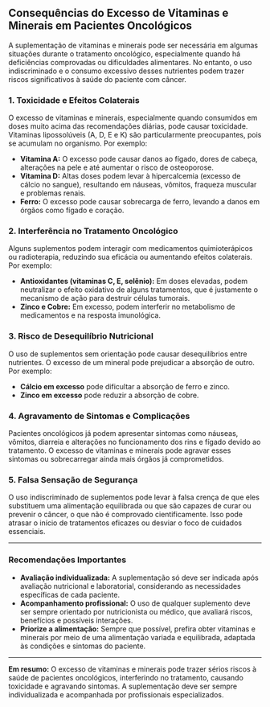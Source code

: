 
## Consequências do Excesso de Vitaminas e Minerais em Pacientes Oncológicos

A suplementação de vitaminas e minerais pode ser necessária em algumas situações durante o tratamento oncológico, especialmente quando há deficiências comprovadas ou dificuldades alimentares. No entanto, o uso indiscriminado e o consumo excessivo desses nutrientes podem trazer riscos significativos à saúde do paciente com câncer.

### 1. **Toxicidade e Efeitos Colaterais**

O excesso de vitaminas e minerais, especialmente quando consumidos em doses muito acima das recomendações diárias, pode causar toxicidade. Vitaminas lipossolúveis (A, D, E e K) são particularmente preocupantes, pois se acumulam no organismo. Por exemplo:

- **Vitamina A:** O excesso pode causar danos ao fígado, dores de cabeça, alterações na pele e até aumentar o risco de osteoporose.
- **Vitamina D:** Altas doses podem levar à hipercalcemia (excesso de cálcio no sangue), resultando em náuseas, vômitos, fraqueza muscular e problemas renais.
- **Ferro:** O excesso pode causar sobrecarga de ferro, levando a danos em órgãos como fígado e coração.

### 2. **Interferência no Tratamento Oncológico**

Alguns suplementos podem interagir com medicamentos quimioterápicos ou radioterapia, reduzindo sua eficácia ou aumentando efeitos colaterais. Por exemplo:

- **Antioxidantes (vitaminas C, E, selênio):** Em doses elevadas, podem neutralizar o efeito oxidativo de alguns tratamentos, que é justamente o mecanismo de ação para destruir células tumorais.
- **Zinco e Cobre:** Em excesso, podem interferir no metabolismo de medicamentos e na resposta imunológica.

### 3. **Risco de Desequilíbrio Nutricional**

O uso de suplementos sem orientação pode causar desequilíbrios entre nutrientes. O excesso de um mineral pode prejudicar a absorção de outro. Por exemplo:

- **Cálcio em excesso** pode dificultar a absorção de ferro e zinco.
- **Zinco em excesso** pode reduzir a absorção de cobre.

### 4. **Agravamento de Sintomas e Complicações**

Pacientes oncológicos já podem apresentar sintomas como náuseas, vômitos, diarreia e alterações no funcionamento dos rins e fígado devido ao tratamento. O excesso de vitaminas e minerais pode agravar esses sintomas ou sobrecarregar ainda mais órgãos já comprometidos.

### 5. **Falsa Sensação de Segurança**

O uso indiscriminado de suplementos pode levar à falsa crença de que eles substituem uma alimentação equilibrada ou que são capazes de curar ou prevenir o câncer, o que não é comprovado cientificamente. Isso pode atrasar o início de tratamentos eficazes ou desviar o foco de cuidados essenciais.

---

### **Recomendações Importantes**

- **Avaliação individualizada:** A suplementação só deve ser indicada após avaliação nutricional e laboratorial, considerando as necessidades específicas de cada paciente.
- **Acompanhamento profissional:** O uso de qualquer suplemento deve ser sempre orientado por nutricionista ou médico, que avaliará riscos, benefícios e possíveis interações.
- **Priorize a alimentação:** Sempre que possível, prefira obter vitaminas e minerais por meio de uma alimentação variada e equilibrada, adaptada às condições e sintomas do paciente.

---

**Em resumo:** O excesso de vitaminas e minerais pode trazer sérios riscos à saúde de pacientes oncológicos, interferindo no tratamento, causando toxicidade e agravando sintomas. A suplementação deve ser sempre individualizada e acompanhada por profissionais especializados.
```
